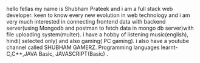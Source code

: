 hello fellas my name is Shubham Prateek and i am a full stack web developer.
keen to know every new evolution in web technology and i am very much interested in connecting frontend data with backend server(using Mongodb and postman to fetch data in mongo db server)with file uploading system(multer).
i have a hobby of listening music(english), hindi( selected only) and also gaming( PC gaming).
i also have a youtube channel called SHUBHAM GAMERZ.
Programming languages learnt- C,C++,JAVA Basic, JAVASCRIPT(Basic) .
 
